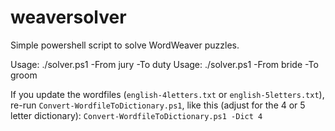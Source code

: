 ﻿# weaversolver

Simple powershell script to solve WordWeaver puzzles.

Usage: ./solver.ps1 -From jury -To duty
Usage: ./solver.ps1 -From bride -To groom

If you update the wordfiles (`english-4letters.txt` or `english-5letters.txt`), re-run `Convert-WordfileToDictionary.ps1`, like this (adjust for the 4 or 5 letter dictionary): `Convert-WordfileToDictionary.ps1 -Dict 4`
